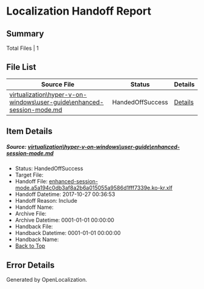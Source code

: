 # <a name='report-top'></a> Localization Handoff Report

## Summary
 Total Files | 1

## File List
 Source File | Status | Details 
 ----------- | ------ | ------- 
 [virtualization\hyper-v-on-windows\user-guide\enhanced-session-mode.md](https://github.com/Microsoft/Virtualization-Documentation-Private/blob/3ec9917c456875f68180323eb9e0470d5115325a/virtualization/hyper-v-on-windows/user-guide/enhanced-session-mode.md) | HandedOffSuccess | [Details](#52d51fca03f454a311a123f20e5aeda9376fdc3d211)

## Item Details
##### <a name='52d51fca03f454a311a123f20e5aeda9376fdc3d211'></a> Source: [virtualization\hyper-v-on-windows\user-guide\enhanced-session-mode.md](https://github.com/Microsoft/Virtualization-Documentation-Private/blob/3ec9917c456875f68180323eb9e0470d5115325a/virtualization/hyper-v-on-windows/user-guide/enhanced-session-mode.md)
* Status: HandedOffSuccess
* Target File: 
* Handoff File: [enhanced-session-mode.a5a194c0db3af8a2b6a015055a9586d1fff7339e.ko-kr.xlf](https://github.com/MicrosoftDocs/Virtualization-Documentation-Private.handoff/blob/5758baaf7786cc8b4c1cda79cf5a613f00cebfc8/ol-handoff/MicrosoftDocs/Virtualization-Documentation-Private.ko-kr/live/enhanced-session-mode.a5a194c0db3af8a2b6a015055a9586d1fff7339e.ko-kr.xlf)
* Handoff Datetime: 2017-10-27 00:36:53
* Handoff Reason: Include
* Handoff Name: 
* Archive File: 
* Archive Datetime: 0001-01-01 00:00:00
* Handback File: 
* Handback Datetime: 0001-01-01 00:00:00
* Handback Name: 
* [Back to Top](#report-top)


## Error Details

Generated by OpenLocalization.
